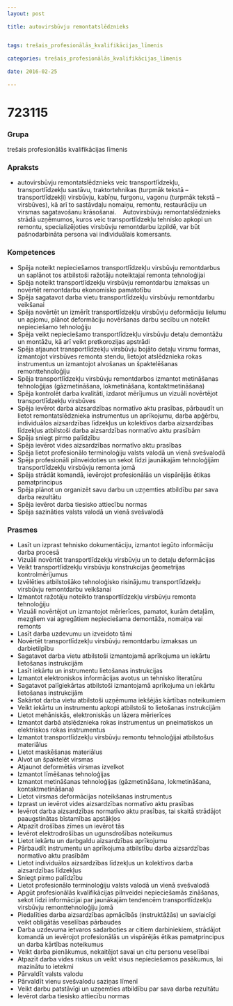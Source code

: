 ```yaml
---
layout: post
    
title: autovirsbūvju remontatslēdznieks

    
tags: trešais_profesionālās_kvalifikācijas_līmenis
    
categories: trešais_profesionālās_kvalifikācijas_līmenis
    
date: 2016-02-25
    
---
```

# 723115

### Grupa
trešais profesionālās kvalifikācijas līmenis


### Apraksts

*  autovirsbūvju remontatslēdznieks veic transportlīdzekļu, transportlīdzekļu sastāvu, traktortehnikas (turpmāk tekstā – transportlīdzekļi) virsbūvju, kabīņu, furgonu, vagonu (turpmāk tekstā – virsbūves), kā arī to sastāvdaļu nomaiņu, remontu, restaurāciju un virsmas sagatavošanu krāsošanai.     Autovirsbūvju remontatslēdznieks strādā uzņēmumos, kuros veic transportlīdzekļu tehnisko apkopi un remontu, specializējoties virsbūvju remontdarbu izpildē, var būt pašnodarbināta persona vai individuālais komersants.

### Kompetences

* Spēja noteikt nepieciešamos transportlīdzekļu virsbūvju remontdarbus un saplānot tos atbilstoši ražotāju noteiktajai remonta tehnoloģijai
* Spēja noteikt transportlīdzekļu virsbūvju remontdarbu izmaksas un novērtēt remontdarbu ekonomisko pamatotību
* Spēja sagatavot darba vietu transportlīdzekļu virsbūvju remontdarbu veikšanai
* Spēja novērtēt un izmērīt transportlīdzekļu virsbūvju deformāciju lielumu un apjomu, plānot deformāciju novēršanas darbu secību un noteikt nepieciešamo tehnoloģiju
* Spēja veikt nepieciešamo transportlīdzekļu virsbūvju detaļu demontāžu un montāžu, kā arī veikt pretkorozijas apstrādi
* Spēja atjaunot transportlīdzekļu virsbūvju bojāto detaļu virsmu formas, izmantojot virsbūves remonta stendu, lietojot atslēdznieka rokas instrumentus un izmantojot alvošanas un špaktelēšanas remonttehnoloģiju
* Spēja transportlīdzekļu virsbūvju remontdarbos izmantot metināšanas tehnoloģijas (gāzmetināšana, lokmetināšana, kontaktmetināšana)
* Spēja kontrolēt darba kvalitāti, izdarot mērījumus un vizuāli novērtējot transportlīdzekļu virsbūves
* Spēja ievērot darba aizsardzības normatīvo aktu prasības, pārbaudīt un lietot remontatslēdznieka instrumentus un aprīkojumu, darba apģērbu, individuālos aizsardzības līdzekļus un kolektīvos darba aizsardzības līdzekļus atbilstoši darba aizsardzības normatīvo aktu prasībām
* Spēja sniegt pirmo palīdzību
* Spēja ievērot vides aizsardzības normatīvo aktu prasības
* Spēja lietot profesionālo terminoloģiju valsts valodā un vienā svešvalodā
* Spēja profesionāli pilnveidoties un sekot līdzi jaunākajām tehnoloģijām transportlīdzekļu virsbūvju remonta jomā
* Spēja strādāt komandā, ievērojot profesionālās un vispārējās ētikas pamatprincipus
* Spēja plānot un organizēt savu darbu un uzņemties atbildību par sava darba rezultātu
* Spēja ievērot darba tiesisko attiecību normas
* Spēja sazināties valsts valodā un vienā svešvalodā

### Prasmes 
* Lasīt un izprast tehnisko dokumentāciju, izmantot iegūto informāciju darba procesā
* Vizuāli novērtēt transportlīdzekļu virsbūvju un to detaļu deformācijas
* Veikt transportlīdzekļu virsbūvju konstrukcijas ģeometrijas kontrolmērījumus
* Izvēlēties atbilstošāko tehnoloģisko risinājumu transportlīdzekļu virsbūvju remontdarbu veikšanai
* Izmantot ražotāju noteikto transportlīdzekļu virsbūvju remonta tehnoloģiju
* Vizuāli novērtējot un izmantojot mērierīces, pamatot, kurām detaļām, mezgliem vai agregātiem nepieciešama demontāža, nomaiņa vai remonts
* Lasīt darba uzdevumu un izveidoto tāmi
* Novērtēt transportlīdzekļu virsbūvju remontdarbu izmaksas un darbietilpību
* Sagatavot darba vietu atbilstoši izmantojamā aprīkojuma un iekārtu lietošanas instrukcijām
* Lasīt iekārtu un instrumentu lietošanas instrukcijas
* Izmantot elektroniskos informācijas avotus un tehnisko literatūru
* Sagatavot palīgiekārtas atbilstoši izmantojamā aprīkojuma un iekārtu lietošanas instrukcijām
* Sakārtot darba vietu atbilstoši uzņēmuma iekšējās kārtības noteikumiem
* Veikt iekārtu un instrumentu apkopi atbilstoši to lietošanas instrukcijām
* Lietot mehāniskās, elektroniskās un lāzera mērierīces
* Izmantot darbā atslēdznieka rokas instrumentus un pneimatiskos un elektriskos rokas instrumentus
* Izmantot transportlīdzekļu virsbūvju remontu tehnoloģijai atbilstošus materiālus
* Lietot maskēšanas materiālus
* Alvot un špaktelēt virsmas
* Atjaunot deformētās virsmas izvelkot
* Izmantot līmēšanas tehnoloģijas
* Izmantot metināšanas tehnoloģijas (gāzmetināšana, lokmetināšana, kontaktmetināšana)
* Lietot virsmas deformācijas noteikšanas instrumentus
* Izprast un ievērot vides aizsardzības normatīvo aktu prasības
* Ievērot darba aizsardzības normatīvo aktu prasības, tai skaitā strādājot paaugstinātas bīstamības apstākļos
* Atpazīt drošības zīmes un ievērot tās
* Ievērot elektrodrošības un ugunsdrošības noteikumus
* Lietot iekārtu un darbgaldu aizsardzības aprīkojumu
* Pārbaudīt instrumentu un aprīkojuma atbilstību darba aizsardzības normatīvo aktu prasībām
* Lietot individuālos aizsardzības līdzekļus un kolektīvos darba aizsardzības līdzekļus
* Sniegt pirmo palīdzību
* Lietot profesionālo terminoloģiju valsts valodā un vienā svešvalodā
* Apgūt profesionālās kvalifikācijas pilnveidei nepieciešamās zināšanas, sekot līdzi informācijai par jaunākajām tendencēm transportlīdzekļu virsbūvju remonttehnoloģiju jomā
* Piedalīties darba aizsardzības apmācībās (instruktāžās) un savlaicīgi veikt obligātās veselības pārbaudes
* Darba uzdevuma ietvaros sadarboties ar citiem darbiniekiem, strādājot komandā un ievērojot profesionālās un vispārējās ētikas pamatprincipus un darba kārtības noteikumus
* Veikt darba pienākumus, nekaitējot savai un citu personu veselībai
* Atpazīt darba vides riskus un veikt visus nepieciešamos pasākumus, lai mazinātu to ietekmi
* Pārvaldīt valsts valodu
* Pārvaldīt vienu svešvalodu saziņas līmenī
* Veikt darbu patstāvīgi un uzņemties atbildību par sava darba rezultātu
* Ievērot darba tiesisko attiecību normas